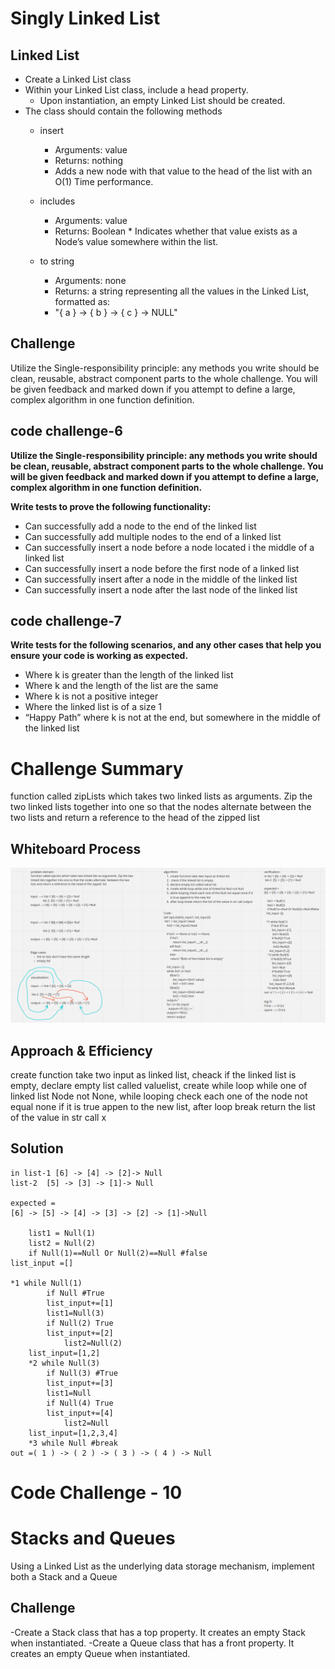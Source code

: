 # Singly Linked List
<!-- Short summary or background information -->
##  Linked List
* Create a Linked List class
* Within your Linked List class, include a head property. 
    * Upon instantiation, an empty Linked List should be created.
* The class should contain the following methods 
    * insert
        * Arguments: value
        * Returns: nothing
        * Adds a new node with that value to the head of the list with an O(1) Time performance.
    * includes 
        * Arguments: value
        * Returns: Boolean 
            * 
    Indicates whether that value exists as a Node’s value somewhere within the list.

    * to string 
        * Arguments: none
        * Returns: a string representing all the values in the Linked List, formatted as:
        * "{ a } -> { b } -> { c } -> NULL"

## Challenge
<!-- Description of the challenge -->
Utilize the Single-responsibility principle: any methods you write should be clean, reusable, abstract component parts to the whole challenge. You will be given feedback and marked down if you attempt to define a large, complex algorithm in one function definition.

## code challenge-6

__**Utilize the Single-responsibility principle: any methods you write should be clean, reusable, abstract component parts to the whole challenge. You will be given feedback and marked down if you attempt to define a large, complex algorithm in one function definition.**__

**Write tests to prove the following functionality:**

* Can successfully add a node to the end of the linked list
* Can successfully add multiple nodes to the end of a linked list
* Can successfully insert a node before a node located i the middle of a linked list
* Can successfully insert a node before the first node of a linked list
* Can successfully insert after a node in the middle of the linked list
* Can successfully insert a node after the last node of the linked list

## code challenge-7 

__**Write tests for the following scenarios, and any other cases that help you ensure your code is working as expected.**__

* Where k is greater than the length of the linked list
* Where k and the length of the list are the same
* Where k is not a positive integer
* Where the linked list is of a size 1
* “Happy Path” where k is not at the end, but somewhere in the middle of the linked list


<!-- ## Approach & Efficiency
What approach did you take? Why? What is the Big O space/time for this approach?


## API
Description of each method publicly available to your Linked List -->
# Challenge Summary
<!-- Description of the challenge -->
function called zipLists which takes two linked lists as arguments. Zip the two linked lists together into one so that the nodes alternate  between the two lists and return a reference to the head of the zipped  list
## Whiteboard Process
<!-- Embedded whiteboard image -->
![](challenge8.png)
## Approach & Efficiency
<!-- What approach did you take? Why? What is the Big O space/time for this approach? -->
create function take two input as linked list, cheack if the linked list is empty, declare empty list called valuelist, create while loop while one of linked list Node not None, while looping check each one of the node not equal none if it is true appen to the new list, after loop break return the list of the value in str call x
## Solution
<!-- Show how to run your code, and examples of it in action -->
    
    in list-1 [6] -> [4] -> [2]-> Null
    list-2  [5] -> [3] -> [1]-> Null

    expected =
    [6] -> [5] -> [4] -> [3] -> [2] -> [1]->Null

        list1 = Null(1)
        list2 = Null(2)
        if Null(1)==Null Or Null(2)==Null #false
    list_input =[]

    *1 while Null(1)
            if Null #True
            list_input+=[1]
            list1=Null(3)
            if Null(2) True
            list_input+=[2]
                list2=Null(2)
        list_input=[1,2]
        *2 while Null(3)
            if Null(3) #True
            list_input+=[3]
            list1=Null
            if Null(4) True
            list_input+=[4]
                list2=Null
        list_input=[1,2,3,4]
        *3 while Null #break
    out =( 1 ) -> ( 2 ) -> ( 3 ) -> ( 4 ) -> Null

# Code Challenge - 10
# Stacks and Queues
<!-- Short summary or background information -->
Using a Linked List as the underlying data storage mechanism, implement both a Stack and a Queue
## Challenge
<!-- Description of the challenge -->
-Create a Stack class that has a top property. It creates an empty Stack when instantiated. 
-Create a Queue class that has a front property. It creates an empty Queue when instantiated. 







